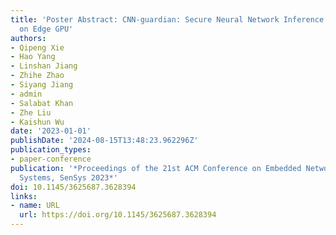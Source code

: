 ```yaml
---
title: 'Poster Abstract: CNN-guardian: Secure Neural Network Inference Acceleration
  on Edge GPU'
authors:
- Qipeng Xie
- Hao Yang
- Linshan Jiang
- Zhihe Zhao
- Siyang Jiang
- admin
- Salabat Khan
- Zhe Liu
- Kaishun Wu
date: '2023-01-01'
publishDate: '2024-08-15T13:48:23.962296Z'
publication_types:
- paper-conference
publication: '*Proceedings of the 21st ACM Conference on Embedded Networked Sensor
  Systems, SenSys 2023*'
doi: 10.1145/3625687.3628394
links:
- name: URL
  url: https://doi.org/10.1145/3625687.3628394
---
```

